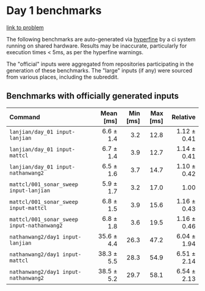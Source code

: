# Day 1 benchmarks

[link to problem](http://adventofcode.com/2021/day/1)

The following benchmarks are auto-generated via [hyperfine](https://github.com/sharkdp/hyperfine) by a ci system running on shared hardware. Results may be inaccurate, particularly for execution times < 5ms, as per the hyperfine warnings.

The "official" inputs were aggregated from repositories participating in the generation of these benchmarks. The "large" inputs (if any) were sourced from various places, including the subreddit.

## Benchmarks with officially generated inputs
| Command | Mean [ms] | Min [ms] | Max [ms] | Relative |
|:---|---:|---:|---:|---:|
| `lanjian/day_01 input-lanjian` | 6.6 ± 1.4 | 3.2 | 12.8 | 1.12 ± 0.41 |
| `lanjian/day_01 input-mattcl` | 6.7 ± 1.4 | 3.9 | 12.7 | 1.14 ± 0.41 |
| `lanjian/day_01 input-nathanwang2` | 6.5 ± 1.6 | 3.7 | 14.7 | 1.10 ± 0.42 |
| `mattcl/001_sonar_sweep input-lanjian` | 5.9 ± 1.7 | 3.2 | 17.0 | 1.00 |
| `mattcl/001_sonar_sweep input-mattcl` | 6.8 ± 1.5 | 3.9 | 15.6 | 1.16 ± 0.43 |
| `mattcl/001_sonar_sweep input-nathanwang2` | 6.8 ± 1.8 | 3.6 | 19.5 | 1.16 ± 0.46 |
| `nathanwang2/day1 input-lanjian` | 35.6 ± 4.4 | 26.3 | 47.2 | 6.04 ± 1.94 |
| `nathanwang2/day1 input-mattcl` | 38.3 ± 5.5 | 28.3 | 54.9 | 6.51 ± 2.14 |
| `nathanwang2/day1 input-nathanwang2` | 38.5 ± 5.2 | 29.7 | 58.1 | 6.54 ± 2.13 |
